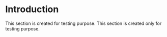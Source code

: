 # Introduction
This section is created for testing purpose.
This section is created only for testing purpose.
